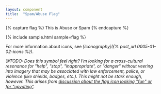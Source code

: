 ```yaml
---
layout: component
title:  "Spam/Abuse Flag"
---
```


{% capture flag %}
  <span class="icon-abuse">This is Abuse or Spam</span>
{% endcapture %}

{% include sample.html sample=flag %}

For more information about icons, see _[Iconography]({% post_url 0005-01-02-icons %})_.

_@TODO: Does this symbol feel right? I'm looking for a cross-cultural resonance
for "help", "stop", "inappropriate", or "danger" without veering into imagery that
may be associated with law enforcement, police, or violence (like shields, badges,
etc.). This might not be stark enough, however. This arises from
[discussion about the flag icon looking "fun" or for "upvoting"](https://notableapp.com/posts/819002#annotate/819002)._
